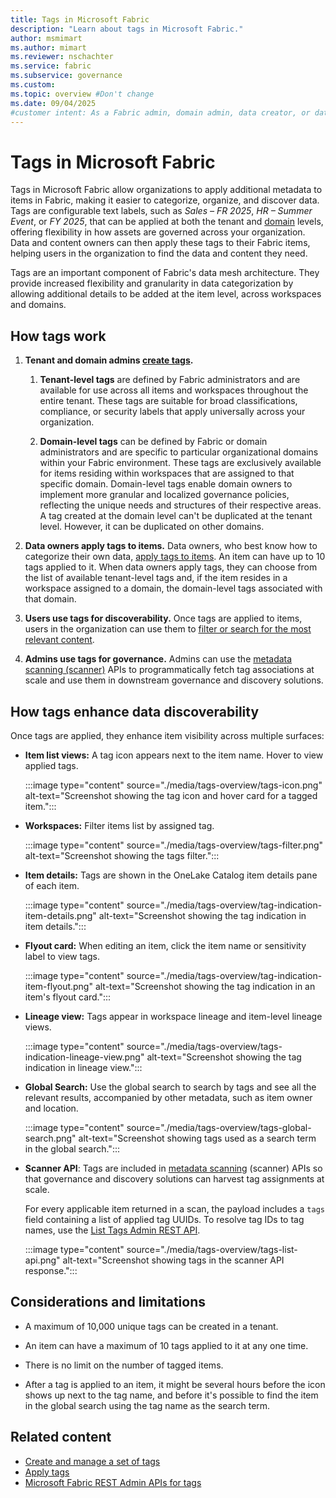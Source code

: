 ```yaml
---
title: Tags in Microsoft Fabric
description: "Learn about tags in Microsoft Fabric."
author: msmimart
ms.author: mimart
ms.reviewer: nschachter
ms.service: fabric
ms.subservice: governance
ms.custom:
ms.topic: overview #Don't change
ms.date: 09/04/2025
#customer intent: As a Fabric admin, domain admin, data creator, or data consumer, I want to learn about tags in Microsoft Fabric.
---
```


# Tags in Microsoft Fabric

Tags in Microsoft Fabric allow organizations to apply additional metadata to items in Fabric, making it easier to categorize, organize, and discover data. Tags are configurable text labels, such as *Sales – FR 2025*, *HR – Summer Event*, or *FY 2025*, that can be applied at both the tenant and [domain](./domains.md) levels, offering flexibility in how assets are governed across your organization. Data and content owners can then apply these tags to their Fabric items, helping users in the organization to find the data and content they need.

Tags are an important component of Fabric's data mesh architecture. They provide increased flexibility and granularity in data categorization by allowing additional details to be added at the item level, across workspaces and domains.

## How tags work

1. **Tenant and domain admins [create tags](./tags-define.md).**

   1. **Tenant-level tags** are defined by Fabric administrators and are available for use across all items and workspaces throughout the entire tenant. These tags are suitable for broad classifications, compliance, or security labels that apply universally across your organization.

   1. **Domain-level tags** can be defined by Fabric or domain administrators and are specific to particular organizational domains within your Fabric environment. These tags are exclusively available for items residing within workspaces that are assigned to that specific domain. Domain-level tags enable domain owners to implement more granular and localized governance policies, reflecting the unique needs and structures of their respective areas. A tag created at the domain level can't be duplicated at the tenant level. However, it can be duplicated on other domains.

1. **Data owners apply tags to items.** Data owners, who best know how to categorize their own data, [apply tags to items](./tags-apply.md). An item can have up to 10 tags applied to it. When data owners apply tags, they can choose from the list of available tenant-level tags and, if the item resides in a workspace assigned to a domain, the domain-level tags associated with that domain.

1. **Users use tags for discoverability.** Once tags are applied to items, users in the organization can use them to [filter or search for the most relevant content](#how-tags-enhance-data-discoverability).

1. **Admins use tags for governance.** Admins can use the [metadata scanning (scanner)](./metadata-scanning-overview.md) APIs to programmatically fetch tag associations at scale and use them in downstream governance and discovery solutions.

## How tags enhance data discoverability

Once tags are applied, they enhance item visibility across multiple surfaces:

- **Item list views:** A tag icon appears next to the item name. Hover to view applied tags.

  :::image type="content" source="./media/tags-overview/tags-icon.png" alt-text="Screenshot showing the tag icon and hover card for a tagged item.":::

- **Workspaces:** Filter items list by assigned tag.

  :::image type="content" source="./media/tags-overview/tags-filter.png" alt-text="Screenshot showing the tags filter.":::

-  **Item details:** Tags are shown in the OneLake Catalog item details pane of each item.

   :::image type="content" source="./media/tags-overview/tag-indication-item-details.png" alt-text="Screenshot showing the tag indication in item details.":::

* **Flyout card:** When editing an item, click the item name or sensitivity label to view tags.

  :::image type="content" source="./media/tags-overview/tag-indication-item-flyout.png" alt-text="Screenshot showing the tag indication in an item's flyout card.":::

* **Lineage view:** Tags appear in workspace lineage and item-level lineage views.

  :::image type="content" source="./media/tags-overview/tags-indication-lineage-view.png" alt-text="Screenshot showing the tag indication in lineage view.":::

* **Global Search:** Use the global search to search by tags and see all the relevant results, accompanied by other metadata, such as item owner and location.

  :::image type="content" source="./media/tags-overview/tags-global-search.png" alt-text="Screenshot showing tags used as a search term in the global search.":::

- **Scanner API**: Tags are included in [metadata scanning](/fabric/governance/metadata-scanning-overview) (scanner) APIs so that governance and discovery solutions can harvest tag assignments at scale.
 
  For every applicable item returned in a scan, the payload includes a `tags` field containing a list of applied tag UUIDs. To resolve tag IDs to tag names, use the [List Tags Admin REST API](/rest/api/fabric/admin/tags/list-tags).

  :::image type="content" source="./media/tags-overview/tags-list-api.png" alt-text="Screenshot showing tags in the scanner API response.":::

## Considerations and limitations

* A maximum of 10,000 unique tags can be created in a tenant. 

* An item can have a maximum of 10 tags applied to it at any one time.
* There is no limit on the number of tagged items.

* After a tag is applied to an item, it might be several hours before the icon shows up next to the tag name, and before it's possible to find the item in the global search using the tag name as the search term.
## Related content

- [Create and manage a set of tags](tags-define.md)
- [Apply tags](tags-apply.md)
- [Microsoft Fabric REST Admin APIs for tags](/rest/api/fabric/admin/tags)
